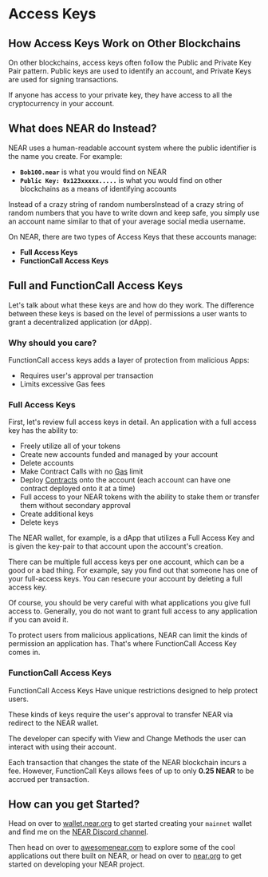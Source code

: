 # Access Keys

## How Access Keys Work on Other Blockchains

On other blockchains, access keys often follow the Public and Private Key Pair pattern. Public keys are used to identify an account, and Private Keys are used for signing transactions.

If anyone has access to your private key, they have access to all the cryptocurrency in your account.

## What does NEAR do Instead?

NEAR uses a human-readable account system where the public identifier is the name you create. For example:

* **`Bob100.near`** is what you would find on NEAR
* **`Public Key: 0x123xxxxx.....`** is what you would find on other blockchains as a means of identifying accounts

Instead of a crazy string of random numbersInstead of a crazy string of random numbers that you have to write down and keep safe, you simply use an account name similar to that of your average social media username.

On NEAR, there are two types of Access Keys that these accounts manage:

* **Full Access Keys**
* **FunctionCall Access Keys**

## Full and FunctionCall Access Keys

Let's talk about what these keys are and how do they work. The difference between these keys is based on the level of permissions a user wants to grant a decentralized application (or dApp).

### Why should you care?

FunctionCall access keys adds a layer of protection from malicious Apps:

* Requires user's approval per transaction
* Limits excessive Gas fees

### Full Access Keys

First, let's review full access keys in detail. An application with a full access key has the ability to:

* Freely utilize all of your tokens
* Create new accounts funded and managed by your account
* Delete accounts
* Make Contract Calls with no [Gas](https://docs.near.org/docs/concepts/gas) limit
* Deploy [Contracts](https://www.ibm.com/topics/smart-contracts) onto the account (each account can have one contract deployed onto it at a time)
* Full access to your NEAR tokens with the ability to stake them or transfer them without secondary approval
* Create additional keys
* Delete keys

The NEAR wallet, for example, is a dApp that utilizes a Full Access Key and is given the key-pair to that account upon the account's creation.

There can be multiple full access keys per one account, which can be a good or a bad thing. For example, say you find out that someone has one of your full-access keys. You can resecure your account by deleting a full access key.

Of course, you should be very careful with what applications you give full access to. Generally, you do not want to grant full access to any application if you can avoid it.

To protect users from malicious applications, NEAR can limit the kinds of permission an application has. That's where FunctionCall Access Key comes in.

### FunctionCall Access Keys

FunctionCall Access Keys Have unique restrictions designed to help protect users.

These kinds of keys require the user's approval to transfer NEAR via redirect to the NEAR wallet.

The developer can specify with View and Change Methods the user can interact with using their account.

Each transaction that changes the state of the NEAR blockchain incurs a fee. However, FunctionCall Keys allows fees of up to only **0.25 NEAR** to be accrued per transaction.

## How can you get Started?

Head on over to [wallet.near.org](https://wallet.near.org) to get started creating your `mainnet` wallet and find me on the [NEAR Discord channel](https://near.chat).

Then head on over to [awesomenear.com](https://awesomenear.com) to explore some of the cool applications out there built on NEAR, or head on over to [near.org](https://near.org) to get started on developing your NEAR project.
